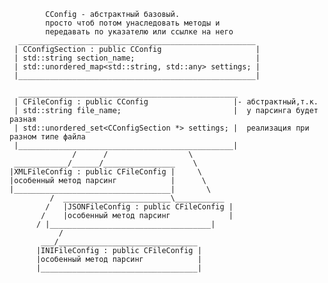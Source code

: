             CConfig - абстрактный базовый. 
            просто чтоб потом унаследовать методы и 
            передавать по указателю или ссылке на него
      _____________________________________________________
     | CConfigSection : public CConfig                     |
     | std::string section_name;                           |  
     | std::unordered_map<std::string, std::any> settings; |  
     |_____________________________________________________|

      _________________________________________________
     | CFileConfig : public CConfig                   |- абстрактный,т.к. 
     | std::string file_name;                         |  у парсинга будет разная 
     | std::unordered_set<CConfigSection *> settings; |  реализация при разном типе файла
     |________________________________________________|
                  /      /                  \          
     ____________/______/________________    \
    |XMLFileConfig : public CFileConfig |     \
    |особенный метод парсинг            |      \
    |___________________________________|       \                   
		     /  ________________________\___________
		    /  	|JSONFileConfig : public CFileConfig | 
		   /	|особенный метод парсинг             |
		  /	|____________________________________|
               /
           ___/_______________________________   
          |INIFileConfig : public CFileConfig |     
          |особенный метод парсинг            |      
          |___________________________________| 